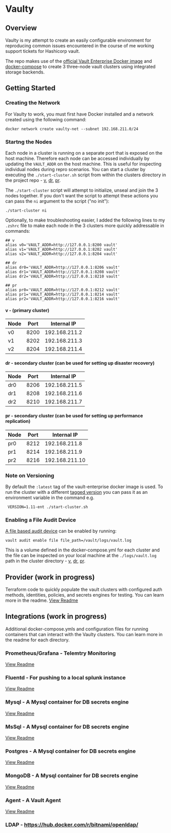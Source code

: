 # Vaulty

## Overview
Vaulty is my attempt to create an easily configurable environment for reproducing common issues encountered in the course of me working support tickets for Hashicorp vault.

The repo makes use of the [official Vault Enterprise Docker image](https://hub.docker.com/r/hashicorp/vault-enterprise) and [docker-compose](https://docs.docker.com/compose/) to create 3 three-node vault clusters using integrated storage backends.

## Getting Started
### Creating the Network
For Vaulty to work, you must first have Docker installed and a network created using the following command:
```
docker network create vaulty-net --subnet 192.168.211.0/24
```
### Startng the Nodes
Each node in a cluster is running on a separate port that is exposed on the host machine. Therefore each node can be accessed individually by updating the `VAULT_ADDR` on the host machine. This is useful for inspecting individual nodes during repro scenarios. You can start a cluster by executing the 
`./start-cluster.sh` script from within the clusters directory in the project repo - [v](./v/start-cluster.sh), [dr](./dr/start-cluster.sh), [pr](./pr/start-cluster.sh).

The `./start-cluster` script will attempt to initialize, unseal and join the 3 nodes together. If you don't want the script to attempt these actions you can pass the `ni` argument to the script ("no init"): 
```
./start-cluster ni
```

Optionally, to make troubleshooting easier, I added the following lines to my `.zshrc` file to make each node in the 3 clusters more quickly addressable in commands:
```
## v
alias v0='VAULT_ADDR=http://127.0.0.1:8200 vault'
alias v1='VAULT_ADDR=http://127.0.0.1:8202 vault'
alias v2='VAULT_ADDR=http://127.0.0.1:8204 vault'

## dr
alias dr0='VAULT_ADDR=http://127.0.0.1:8206 vault'
alias dr1='VAULT_ADDR=http://127.0.0.1:8208 vault'
alias dr2='VAULT_ADDR=http://127.0.0.1:8210 vault'

## pr
alias pr0='VAULT_ADDR=http://127.0.0.1:8212 vault'
alias pr1='VAULT_ADDR=http://127.0.0.1:8214 vault'
alias pr2='VAULT_ADDR=http://127.0.0.1:8216 vault'
```
#### v - (primary cluster)
| Node | Port | Internal IP   |
| ---- | ---- | ------------- |
| v0   | 8200 | 192.168.211.2 |
| v1   | 8202 | 192.168.211.3 |
| v2   | 8204 | 192.168.211.4 |

#### dr - secondary cluster (can be used for setting up disaster recovery)
| Node | Port | Internal IP   |
| ---- | ---- | ------------- |
| dr0   | 8206 | 192.168.211.5 |
| dr1   | 8208 | 192.168.211.6 |
| dr2   | 8210 | 192.168.211.7 |

#### pr - secondary cluster (can be used for setting up performance replication)
| Node | Port | Internal IP   |
| ---- | ---- | ------------- |
| pr0   | 8212 | 192.168.211.8 |
| pr1   | 8214 | 192.168.211.9 |
| pr2   | 8216 | 192.168.211.10 |

### Note on Versioning
By default the `:latest` tag of the vault-enterprise docker image is used. To run the cluster with a different [tagged version](https://hub.docker.com/r/hashicorp/vault-enterprise/tags) you can pass it as an environment variable in the command e.g.
```
 VERSION=1.11-ent ./start-cluster.sh
```

### Enabling a File Audit Device
[A file based audit device](https://developer.hashicorp.com/vault/docs/audit/file) can be enabled by running:
```
vault audit enable file file_path=/vault/logs/vault.log
```
This is a volume defined in the docker-compose.yml for each cluster and the file can be inspected on your local machine at the `./logs/vault.log` path in the cluster directory - [v](./v/logs), [dr](./dr/logs), [pr](./pr/logs).
 
## Provider (work in progress)
Terraform code to quickly populate the vault clusters with configured auth methods, identities, policies, and secrets engines for testing. You can learn more in the readme.
[View Readme](./v/provider/readme.md)

## Integrations (work in progress)
Additional docker-compose.ymls and configuration files for running containers that can interact with the Vaulty clusters. You can learn more in the readme for each directory.
### Prometheus/Grafana - Telemtry Monitoring
[View Readme](./integrations/prometheus-grafana-monitoring/readme.md)

### Fluentd - For pushing to a local splunk instance
[View Readme](./integrations/fluentd-splunk/readme.md)

### Mysql - A Mysql container for DB secrets engine
[View Readme](./integrations/mysql/readme.md)

### MsSql - A Mysql container for DB secrets engine
[View Readme](./integrations/mysql/readme.md)

### Postgres - A Mysql container for DB secrets engine
[View Readme](./integrations/mysql/readme.md)

### MongoDB - A Mysql container for DB secrets engine
[View Readme](./integrations/mysql/readme.md)

### Agent - A Vault Agent
[View Readme](./integrations/agent/readme.md)

### LDAP - https://hub.docker.com/r/bitnami/openldap/
